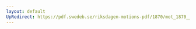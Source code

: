 ```yaml
---
layout: default
UpRedirect: https://pdf.swedeb.se/riksdagen-motions-pdf/1870/mot_1870__ak__00251/mot_1870__ak__00251_001.pdf
---
```

